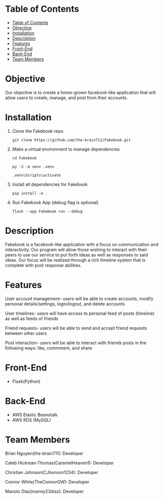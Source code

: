 # Table of Contents
- [Table of Contents](#table-of-contents)
- [Objective](#objective)
- [Installation](#installation)
- [Description](#description)
- [Features](#features)
- [Front-End](#front-end)
- [Back-End](#back-end)
- [Team Members](#team-members)

# Objective
Our objective is to create a home-grown facebook-like application that will allow users to create, manage, and post from their accounts.

# Installation
1. Clone the Fakebook repo.
    
    `git clone https://github.com/the-brain711/Fakebook.git`

2. Make a virtual environment to manage dependencies
   
   `cd Fakebook`

   `py -3 -m venv .venv`

   `.venv\Scripts\activate`

3. Install all dependencies for Fakebook

   `pip install -e .` 

4. Run Fakebook App (debug flag is optional)

   `flask --app Fakebook run --debug`

# Description
Fakebook is a facebook-like application with a focus on communication and interactivity. Our program will allow those wishing to interact 
with their peers to use our service to put forth ideas as well as responses to said ideas. Our focus will be realized through a rich timeline
system that is complete with post response abilities.

# Features 
User account management- users will be able to create accounts, modify personal details/settings, login/logout, and delete accounts

User timelines- users will have access to personal feed of posts (timeline) as well as feeds of friends

Friend requests- users will be able to send and accept friend requests between other users

Post interaction- users will be able to interact with friends posts in the following ways: like, commment, and share

# Front-End
* Flask(Python)

# Back-End
* AWS Elastic Beanstalk
* AWS RDS (MySQL)

# Team Members
Brian Nguyen(the-brain711): Developer

Caleb Hickman-Thomas(CaramelHeaven1): Developer

Christian Johnson(CJhonson1234): Developer 

Connor White(TheConnorGW): Developer

Manolo Diaz(manny23diaz): Developer
